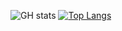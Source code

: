 ![GH stats](https://github-readme-stats.vercel.app/api?username=warden161&count_private=true)
[![Top Langs](https://github-readme-stats.vercel.app/api/top-langs/?username=warden161)](https://github.com/anuraghazra/github-readme-stats)
